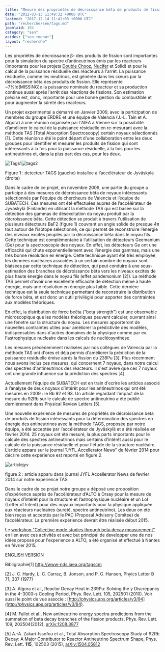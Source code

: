```yaml
---
title: "Mesure des propriétés de décroissance bêta de produits de fission"
date: "2012-03-13 11:49:32 +0000 UTC"
lastmod: "2017-12-14 11:41:03 +0000 UTC"
path: "recherche/sen/tags.md"
joomlaid: 194
category: "sen"
asides: ["sen.+menu+"]
layout: "recherche"
---
```

Les propriétés de décroissance β\- des produits de fission sont importantes pour la simulation du spectre d’antineutrinos émis par les réacteurs (importants pour les projets [Double Chooz,](/recherche/sen/double-chooz) [Nucifer](/recherche/sen/nucifer) et Solid) et pour le calcul de la puissance résiduelle des réacteurs à l'arrêt. La puissance résiduelle, comme les neutrinos, est générée dans les cœurs par la décroissance bêta des produits de fission. Elle représente ~7%!d(MISSING)e la puissance nominale du réacteur et sa production continue aussi après l’arrêt des réactions de fissions. Son estimation précise est, donc, importante pour une bonne gestion du combustible et pour augmenter la sûreté des réacteurs.

Un projet experimental a démarré en Janvier 2009, avec la participation de membres du groupe ERDRE et une équipe de Valencia (J.-L. Tain et A. Algora) à une réunion organisée par l'AIEA à Vienne sur la possibilité d’améliorer le calcul de la puissance résiduelle en re-mesurant avec la méthode TAS (Total Absorption Spectroscopy) certain noyaux sélectionnés \[1\]. Cette réunion a été le point départ d'une collaboration entre les deux groupes pour identifier et mesurer les produits de fission qui sont intéressants à la fois pour la puissance résiduelle, à la fois pour les antineutrinos et, dans la plus part des cas, pour les deux.

![Tags1](images/tags/Tags1.gif)![tags2](images/tags/tags2.gif)

Figure 1 : detecteur TAGS (gauche) installee à l’accélérateur de Jyväskylä (droite)

Dans le cadre de ce projet, en novembre 2009, une partie du groupe a participe à des mesures de décroissance bêta de noyaux intéressants sélectionnés par l'équipe de chercheurs de Valencia et l’équipe de SUBATECH. Ces mesures ont été effectuées aupres de l’accélérateur de Jyväskylä (Finlande) en utilisant la méthode TAS qui est basée sur la détection des gammas de désexcitation du noyau produit par la décroissance bêta. Cette détection se produit à travers l'utilisation de plusieurs détecteurs BaF2 (figure 1) couvrant un angle solide de presque 4π tout autour de l'isotope sélectionné, ce qui permet de reconstruire l’énergie des niveaux excités peuplés par la décroissance bêta dans le noyau fils. Cette technique est complémentaire à l’utilisation de détecteurs Geemanium (Ge) pour la spectroscopie des noyaux. En effet, les détecteurs Ge ont une efficacité qui chute exponentiellement avec l’énergie des gammas, mais une très bonne résolution en énergie. Cette technique ayant été très employée, les données nucléaires associées à un certain nombre de noyaux sont biaisées par cette technique de détection, qui peut conduire à une sous-estimation des branches de décroissance bêta vers les niveaux excités de plus haute énergie dans le noyau fils (effet pandemonium \[2\]). La méthode TAS permet d’avoir une excellente efficacité de détection même à haute énergie, mais une résolution en énergie plus faible. Cette dernière technique est la seule technique permettant de reconstruire la distribution de force bêta, et est donc un outil privilégié pour apporter des contraintes aux modèles théoriques.

En effet, la distribution de force beêta ("beta strength") est une observable microscopique que les modèles théoriques peuvent calculer, ouvrant ainsi une fenetre sur la structure du noyau. Les mesures apporteront de nouvelles contraintes utiles pour améliorer la prédictivite des modèles, indispensables dans d'autres domaines de la physique comme par ex. l'astrophysique nucleaire dans les calculs de nucléosynthèse.

Les mesures précédemment réalisées par nos collégues de Valencia par la méthode TAS ont d'ores et déja permis d'améliorer la prédiction de la puissance residuelle émise aprés la fission du 239Pu \[3\]. Plus récemment nous avons inclus ces mesures, qui concernent 7 noyaux, dans notre calcul des spectres d'antineutrinos des réacteurs. Il s'est avèré que ces 7 noyaux ont une grande influence sur la prédiction des spectres \[4\].

Actuellement l’équipe de SUBATECH est en train d'ecrire les articles associé à l’analyse de deux noyaux d’intérêt pour les antineutrinos qui ont été mesures en 2009 : le Rb 92 et 93. Un article regardant l'impact de la mesure du 92Rb sur le calcule de spectre antineutrino a été publié derniérement dans Physical Review Letters \[5\].

Une nouvelle expérience de mesures de propriétés de décroissance beta de produits de fission intéressants pour la détermination des spectres en énergie des antineutrinos avec la méthode TAGS, proposée par notre équipe, a été acceptée par l’accélérateur de Jyväskylä et a été réalisée en février 2014. 25 noyaux ont été mesuré, la plus parts importants pour le calcule des spectres antineutrinos mais certains d'intérêt aussi pour le calcule de la puissance résiduelle et pour l'étude de la structure nucléaire. L’article apparu sur le journal "JYFL Accellerator News" de février 2014 pour décrire cette expérience est reporté en figure 2.

![articlejyv](images/tags/articlejyv.png)

figure 2 : article apparu dans journal JYFL Accellerator News de fevrier 2014 sur notre experience TAS

Dans le cadre de ce projet notre groupe a déposé une proposition d’expérience auprès de l’accélérateur d’ALTO à Orsay pour la mesure de noyaux d’intérêt pour la structure et l’astrophysique nucléaire et un LoI (Letter of Intent) pour des noyaux importants pour la physique appliquée aux réacteurs nucléaires (sureté, spectre antineutrino). Les deux on été bien reçus et acceptés par le PAC (Proposal Advisory Comitee) de l’accélérateur. La première expérience devrait être réalisée début 2015.

Le [workshop "Collective mode studies through beta decay measurement"](http://indico.cern.ch/event/354566/) en lien avec ces activités et avec but principal de developper une de nos idées proposé pour l'experience a ALTO, a été organisé et effectué à Nantes en février 2015. 

[ENGLISH VERSION](/)

Bibligraphie\[1\] http://www-nds.iaea.org/tagscm

\[2\] J. C. Hardy, L. C. Carraz, B. Jonson, and P. G. Hansen, Phyics Letter B 71, 307 (1977)

\[3\] A. Algora et al., Reactor Decay Heat in 239Pu: Solving the γ Discrepancy in the 4–3000-s Cooling Period, Phys. Rev. Lett. 105, 202501 (2010). Voir aussi le point de vue associe : [http://physics.aps.org/articles/v3/94](http://physics.aps.org/articles/v3/94).

\[4\] M. Fallot et al., New antineutrino energy spectra predictions from the summation of beta decay branches of the fission products, Phys. Rev. Lett. 109, 202504(2012), [arXiv:1208.3877](http://arxiv.org/abs/1208.3877 "Abstract")

\[5\] A.-A. Zakari-Issofou et al., Total Absorption Spectroscopy Study of 92Rb Decay: A Major Contributor to Reactor Antineutrino Spectrum Shape, Phys. Rev. Lett. **115**, 102503 (2015), [arXiv:1504.05812](http://arxiv.org/abs/1504.05812)
